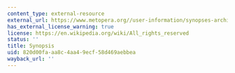 ```yaml
---
content_type: external-resource
external_url: https://www.metopera.org//user-information/synopses-archive/doctor-atomic?INSTITUTION_LOGOUT=true
has_external_license_warning: true
license: https://en.wikipedia.org/wiki/All_rights_reserved
status: ''
title: Synopsis
uid: 820d00fa-aa8c-4aa4-9ecf-58d469aebbea
wayback_url: ''
---
```

